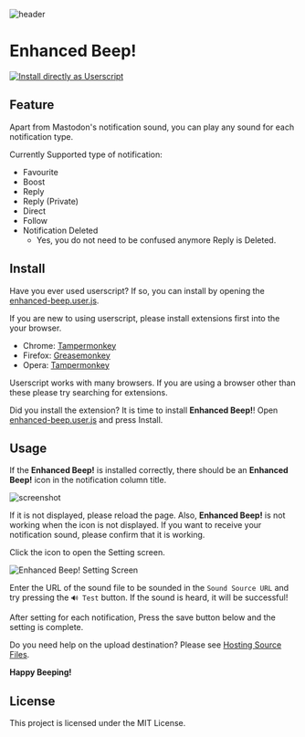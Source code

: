 
![header](https://cldup.com/mt-gZD7gHz.png)

Enhanced Beep!
===
[![Install directly as Userscript](https://img.shields.io/badge/Install%20directly%20as-Userscript-brightgreen.svg?longCache=true&style=flat-square)](https://github.com/eai04191/mastodon-enhanced-beep/raw/master/enhanced-beep.user.js)


## Feature

Apart from Mastodon's notification sound, you can play any sound for each notification type.

Currently Supported type of notification:

- Favourite
- Boost
- Reply
- Reply (Private)
- Direct
- Follow
- Notification Deleted
    - Yes, you do not need to be confused anymore Reply is Deleted.


## Install

Have you ever used userscript? If so, you can install by opening the [enhanced-beep.user.js](https://github.com/eai04191/mastodon-enhanced-beep/raw/master/enhanced-beep.user.js).

If you are new to using userscript, please install extensions first into the your browser.

- Chrome: [Tampermonkey](https://chrome.google.com/webstore/detail/tampermonkey/dhdgffkkebhmkfjojejmpbldmpobfkfo)
- Firefox: [Greasemonkey](https://addons.mozilla.org/ja/firefox/addon/greasemonkey/)
- Opera: [Tampermonkey](https://addons.opera.com/ja/extensions/details/tampermonkey-beta/)

Userscript works with many browsers. If you are using a browser other than these please try searching for extensions.

Did you install the extension?
It is time to install **Enhanced Beep!**! Open [enhanced-beep.user.js](https://github.com/eai04191/mastodon-enhanced-beep/raw/master/enhanced-beep.user.js) and press Install.


## Usage

If the **Enhanced Beep!** is installed correctly, there should be an **Enhanced Beep!** icon in the notification column title.

![screenshot](https://cldup.com/KJ-RJ7zPSp.png)

If it is not displayed, please reload the page.
Also, **Enhanced Beep!** is not working when the icon is not displayed. If you want to receive your notification sound, please confirm that it is working.

Click the icon to open the Setting screen.

![Enhanced Beep! Setting Screen](https://i.imgur.com/rYK9PoF.png)

Enter the URL of the sound file to be sounded in the `Sound Source URL` and try pressing the `🔊 Test` button. If the sound is heard, it will be successful!

After setting for each notification, Press the save button below and the setting is complete.

Do you need help on the upload destination? Please see [Hosting Source Files](https://github.com/eai04191/mastodon-enhanced-beep/wiki/Hosting-Source-Files).

**Happy Beeping!**

## License

This project is licensed under the MIT License.